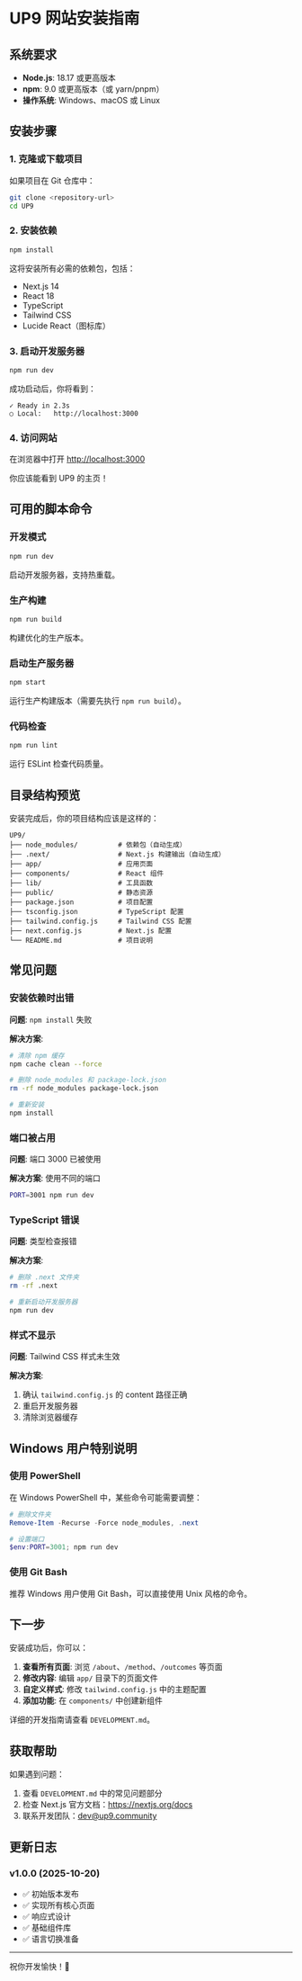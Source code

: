 # UP9 网站安装指南

## 系统要求

- **Node.js**: 18.17 或更高版本
- **npm**: 9.0 或更高版本（或 yarn/pnpm）
- **操作系统**: Windows、macOS 或 Linux

## 安装步骤

### 1. 克隆或下载项目

如果项目在 Git 仓库中：
```bash
git clone <repository-url>
cd UP9
```

### 2. 安装依赖

```bash
npm install
```

这将安装所有必需的依赖包，包括：
- Next.js 14
- React 18
- TypeScript
- Tailwind CSS
- Lucide React（图标库）

### 3. 启动开发服务器

```bash
npm run dev
```

成功启动后，你将看到：
```
✓ Ready in 2.3s
○ Local:   http://localhost:3000
```

### 4. 访问网站

在浏览器中打开 [http://localhost:3000](http://localhost:3000)

你应该能看到 UP9 的主页！

## 可用的脚本命令

### 开发模式
```bash
npm run dev
```
启动开发服务器，支持热重载。

### 生产构建
```bash
npm run build
```
构建优化的生产版本。

### 启动生产服务器
```bash
npm start
```
运行生产构建版本（需要先执行 `npm run build`）。

### 代码检查
```bash
npm run lint
```
运行 ESLint 检查代码质量。

## 目录结构预览

安装完成后，你的项目结构应该是这样的：

```
UP9/
├── node_modules/          # 依赖包（自动生成）
├── .next/                 # Next.js 构建输出（自动生成）
├── app/                   # 应用页面
├── components/            # React 组件
├── lib/                   # 工具函数
├── public/                # 静态资源
├── package.json           # 项目配置
├── tsconfig.json          # TypeScript 配置
├── tailwind.config.js     # Tailwind CSS 配置
├── next.config.js         # Next.js 配置
└── README.md              # 项目说明
```

## 常见问题

### 安装依赖时出错

**问题**: `npm install` 失败

**解决方案**:
```bash
# 清除 npm 缓存
npm cache clean --force

# 删除 node_modules 和 package-lock.json
rm -rf node_modules package-lock.json

# 重新安装
npm install
```

### 端口被占用

**问题**: 端口 3000 已被使用

**解决方案**: 使用不同的端口
```bash
PORT=3001 npm run dev
```

### TypeScript 错误

**问题**: 类型检查报错

**解决方案**:
```bash
# 删除 .next 文件夹
rm -rf .next

# 重新启动开发服务器
npm run dev
```

### 样式不显示

**问题**: Tailwind CSS 样式未生效

**解决方案**:
1. 确认 `tailwind.config.js` 的 content 路径正确
2. 重启开发服务器
3. 清除浏览器缓存

## Windows 用户特别说明

### 使用 PowerShell

在 Windows PowerShell 中，某些命令可能需要调整：

```powershell
# 删除文件夹
Remove-Item -Recurse -Force node_modules, .next

# 设置端口
$env:PORT=3001; npm run dev
```

### 使用 Git Bash

推荐 Windows 用户使用 Git Bash，可以直接使用 Unix 风格的命令。

## 下一步

安装成功后，你可以：

1. **查看所有页面**: 浏览 `/about`、`/method`、`/outcomes` 等页面
2. **修改内容**: 编辑 `app/` 目录下的页面文件
3. **自定义样式**: 修改 `tailwind.config.js` 中的主题配置
4. **添加功能**: 在 `components/` 中创建新组件

详细的开发指南请查看 `DEVELOPMENT.md`。

## 获取帮助

如果遇到问题：

1. 查看 `DEVELOPMENT.md` 中的常见问题部分
2. 检查 Next.js 官方文档：https://nextjs.org/docs
3. 联系开发团队：dev@up9.community

## 更新日志

### v1.0.0 (2025-10-20)
- ✅ 初始版本发布
- ✅ 实现所有核心页面
- ✅ 响应式设计
- ✅ 基础组件库
- ✅ 语言切换准备

---

祝你开发愉快！🚀


